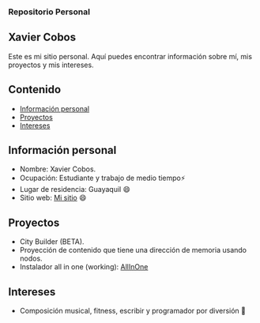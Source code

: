 ### Repositorio Personal
## Xavier Cobos

Este es mi sitio personal. Aquí puedes encontrar información sobre mí, mis proyectos y mis intereses.

## Contenido
* [Información personal](#información-personal)
* [Proyectos](#proyectos)
* [Intereses](#intereses)
## Información personal
* Nombre: Xavier Cobos.
* Ocupación: Estudiante y trabajo de medio tiempo⚡
* Lugar de residencia: Guayaquil 😄
* Sitio web: [Mi sitio](https://xxcobos.github.io/xxcobos/)  😄
## Proyectos
* City Builder (BETA).
* Proyección de contenido que tiene una dirección de memoria usando nodos.
* Instalador all in one (working):  [AllInOne](https://github.com/xxcobos/InstaXProg.git) 

## Intereses
* Composición musical, fitness, escribir y programador por diversión 🌱 
